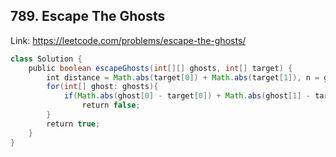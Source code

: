 ## 789. Escape The Ghosts
Link: https://leetcode.com/problems/escape-the-ghosts/

```java
class Solution {
    public boolean escapeGhosts(int[][] ghosts, int[] target) {
        int distance = Math.abs(target[0]) + Math.abs(target[1]), n = ghosts.length;
        for(int[] ghost: ghosts){
            if(Math.abs(ghost[0] - target[0]) + Math.abs(ghost[1] - target[1]) <= distance)
                return false;
        }
        return true;
    }
}
```
